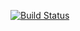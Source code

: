 [![Build Status](https://travis-ci.com/arora-sahil/ToDoApp.svg?branch=master)](https://travis-ci.com/arora-sahil/ToDoApp)
